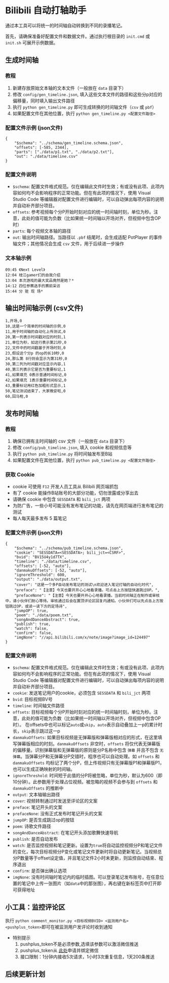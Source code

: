 # Bilibili 自动打轴助手

通过本工具可以将统一的时间轴自动转换到不同的录播笔记。

首先，请确保准备好配置文件和数据文件。通过执行根目录的 `init.cmd` 或 `init.sh` 可展开示例数据。

## 生成时间轴

### 教程

1. 新建存放原始文本轴的文本文件（一般放在 `data` 目录下）
2. 修改 `config/gen_timeline.json`, 填入这些文本文件的路径和这些分p对应的偏移量，同时填入输出文件路径
3. 执行 `python gen_timeline.py` 即可生成转换的时间轴文件（`csv` 或 `pbf`）
4. 如果配置文件在其他位置，执行 `python gen_timeline.py <配置文件路径>`

### 配置文件示例 (json文件)

    {
        "$schema": "../schema/gen_timeline.schema.json",
        "offsets": [-585, 2344],
        "parts": ["./data/p1.txt", "./data/p2.txt"],
        "out": "./data/timeline.csv"
    }

### 配置文件说明

* `$schema`: 配置文件格式规范。仅在编辑此文件时生效；有或没有此项、此项内容如何均不会影响程序的正常功能。但在有此项的情况下，使用 Visual Studio Code 等编辑器对配置文件进行编辑时，可以自动弹出每项内容的说明并自动补齐部分项目。
* `offsets`: 参考视频每个分P开始时刻对应的统一时间轴时刻，单位为秒。注意，此处的值可能为负数（比如果统一时间轴以开场对齐，但视频中包含OP时）
* `parts`: 每个视频文本轴的路径
* `out`: 输出时间轴路径。当路径以 `.pbf` 结尾时，会生成适配 PotPlayer 的事件轴文件；其他情况会生成 `csv` 文件，用于后续进一步操作

### 文本轴示例

    09:45 《Next Level》
    12:04 枝江gamer们的自我介绍
    13:04 本次游戏的最大奖品竟然是她？*
    14:12 四位参赛选手的赛前采访
    15:44 分 赃 现 场*

## 输出时间轴示例 (csv文件)

    1,开场,0
    10,这是一个简单的时间轴的示例,0
    11,用于时间轴的自动化上传测试,0
    20,第一列表示时间戳对应的时刻,1
    21,单位为秒，如这行表示第21秒,0
    22,文件中的时间戳基于开场时刻,0
    23,假设这个分p 的op的长10秒,0
    24,那么第 8行则会显示为第31秒,0
    30,第二列为时间戳对应显示内容,1
    40,第三列表示它是否为重要标记,1
    41,如果填充 0表示普通时间标记,0
    42,如果填充 1表示重要时间标记,0
    43,重要标记用红色加粗形式显示,1
    50,笔记测试结束了，大家晚安啦,0
    60,回马枪,0

## 发布时间轴

### 教程

1. 确保已拥有主时间轴的 csv 文件（一般放在 `data` 目录下）
2. 修改 `config/pub_timeline.json`, 填入 cookie 和视频信息等
3. 执行 `python pub_timeline.py` 将时间轴发布至B站
4. 如果配置文件在其他位置，执行 `python pub_timeline.py <配置文件路径>`

### 获取 Cookie

* cookie 可使用 `F12` 开发人员工具从 Bilibili 网页端抓包
* 有了 cookie 能操作B站账号的大部分功能，切勿泄露或分享出去
* 请确保 cookie 中包含 `SESSDATA` 和 `bili_jct` 两项
* 为防广告，一些小号可能没有发布笔记的功能，请先在网页端进行发布笔记的测试
* 每人每天最多发布 5 篇笔记

### 配置文件示例 (json文件)

    {
        "$schema": "../schema/pub_timeline.schema.json",
        "cookie": "SESSDATA=<SESSDATA>; bili_jct=<CSRF>",
        "bvid": "BV15U4y1d7TX",
        "timeline": "./data/timeline.csv",
        "offsets": [-52, "auto"],
        "danmakuOffsets": [-52, "auto"],
        "ignoreThreshold": 600,
        "output": "./data/output.txt",
        "cover": "这是一个多P自动发布笔记的测试\n欢迎进入笔记打轴的自动化时代",
        "preface": "【注意】今天也要开开心心地看录播。可点击上方按钮快速跳过OP。",
        "prefaceNone": "【注意】今天也要开开心心地看录播。当前时间轴正在制作或审核中，请小伙伴们耐心等待。审核通过后会在置顶评论区回复内通知。小伙伴们可以先点击上方按钮跳过OP，或读一读下方的定场诗",
        "jumpOP": true,
        "poem": "./data/poem.txt",
        "songAndDanceAbstract": true,
        "publish": true,
        "watch": false,
        "confirm": false,
        "imgNone": "//api.bilibili.com/x/note/image?image_id=124497"
    }

### 配置文件说明

* `$schema`: 配置文件格式规范。仅在编辑此文件时生效；有或没有此项、此项内容如何均不会影响程序的正常功能。但在有此项的情况下，使用 Visual Studio Code 等编辑器对配置文件进行编辑时，可以自动弹出每项内容的说明并自动补齐部分项目。
* `cookie`: 发送笔记用户的cookie，必须包含 `SESSDATA` 和 `bili_jct` 两项
* `bvid`: 目标视频BV号
* `timeline`: 时间轴文件路径
* `offsets`: 目标视频每个分P开始时刻对应的统一时间轴时刻，单位为秒。注意，此处的值可能为负数（比如果统一时间轴以开场对齐，但视频中包含OP时）。
在offsets中也可以标记`auto`或`skip`，`auto`表示自动叠加上一p的累计时长，`skip`表示跳过这一p
* `danmakuOffsets`: 如果目标视频是无弹幕版和弹幕版相对应的形式，在这里填写弹幕版相应的时刻。`danmakuOffsets` 非空时，`offsets` 将仅代表无弹幕版的偏移量。识别弹幕版和无弹幕版的原则是分P名称中包含 `弹幕` 并且不包含 `无弹幕`。当弹幕分P和无弹幕分P交错时，程序也可以自动处理。如 `offsets` 和 `danmakuOffsets` 均标记了两个分P，但上传视频只有无弹幕版P1和弹幕版P1，也可以生成正确映射的时间轴。
* `ignoreThreshold`: 时间短于此值的分P将被忽略，单位为秒，默认为600（即10分钟）。此参数用于处理占位视频。被忽略的视频不会参与到 `offsets` 和 `danmakuOffsets` 的推断中
* `output`: 文本轴输出路径
* `cover`: 视频转制通过时发送至评论区的文案
* `preface`: 笔记开头的文案
* `prefaceNone`: 没有正式发布时笔记开头的文案
* `jumpOP`: 是否生成跳过op的按钮
* `poem`: 诗歌文件路径
* `songAndDanceAbstract`: 在笔记开头添加歌舞快速导航
* `publish`: 是否自动发布
* `watch`: 是否监控视频和笔记更新。设置为`true`将自动监控视频分P和笔记文件的变化，每次目标视频分P变化或笔记文件更新时将自动更新笔记。当视频总分P数量等于offset设定值，并且笔记文件2小时未更新，则监控自动结束、程序退出
* `confirm`: 是否弹出确认选项
* `imgNone`: 没有时间轴时笔记内的临时插图。可以登录笔记发布账号，在任意位置的笔记中上传一张图片（如`data`中的那张图），再右键在新标签页中打开即可获得地址

## 小工具：监控评论区

执行 `python comment_monitor.py <目标视频BVID> <监测用户名> <pushplus_token>`即可在被监测用户发评论时收到通知
* 特别提示
  1. pushplus_token不是必须参数,选填该参数可以激活微信推送
  2. pushplus_token从 [此处](https://www.pushplus.plus)申请并绑定微信
  3. 接口限制：1分钟内接收5次请求，1小时3次重复信息，1天200条推送

## 后续更新计划
